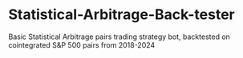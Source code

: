 # Statistical-Arbitrage-Back-tester
Basic Statistical Arbitrage pairs trading strategy bot, backtested on cointegrated S&amp;P 500 pairs from 2018-2024
